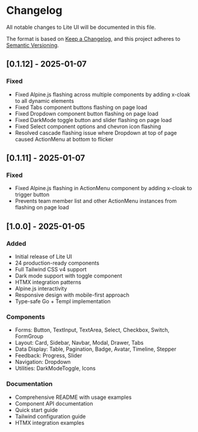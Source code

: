 # Changelog

All notable changes to Lite UI will be documented in this file.

The format is based on [Keep a Changelog](https://keepachangelog.com/en/1.0.0/),
and this project adheres to [Semantic Versioning](https://semver.org/spec/v2.0.0.html).

## [0.1.12] - 2025-01-07

### Fixed
- Fixed Alpine.js flashing across multiple components by adding x-cloak to all dynamic elements
- Fixed Tabs component buttons flashing on page load
- Fixed Dropdown component button flashing on page load
- Fixed DarkMode toggle button and slider flashing on page load
- Fixed Select component options and chevron icon flashing
- Resolved cascade flashing issue where Dropdown at top of page caused ActionMenu at bottom to flicker

## [0.1.11] - 2025-01-07

### Fixed
- Fixed Alpine.js flashing in ActionMenu component by adding x-cloak to trigger button
- Prevents team member list and other ActionMenu instances from flashing on page load

## [1.0.0] - 2025-01-05

### Added
- Initial release of Lite UI
- 24 production-ready components
- Full Tailwind CSS v4 support
- Dark mode support with toggle component
- HTMX integration patterns
- Alpine.js interactivity
- Responsive design with mobile-first approach
- Type-safe Go + Templ implementation

### Components
- Forms: Button, TextInput, TextArea, Select, Checkbox, Switch, FormGroup
- Layout: Card, Sidebar, Navbar, Modal, Drawer, Tabs
- Data Display: Table, Pagination, Badge, Avatar, Timeline, Stepper
- Feedback: Progress, Slider
- Navigation: Dropdown
- Utilities: DarkModeToggle, Icons

### Documentation
- Comprehensive README with usage examples
- Component API documentation
- Quick start guide
- Tailwind configuration guide
- HTMX integration examples
